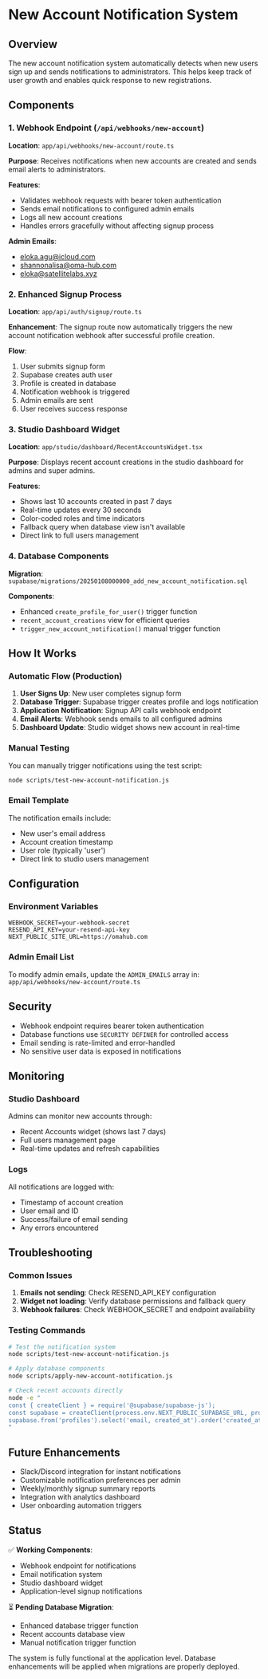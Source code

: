 # New Account Notification System

## Overview

The new account notification system automatically detects when new users sign up and sends notifications to administrators. This helps keep track of user growth and enables quick response to new registrations.

## Components

### 1. Webhook Endpoint (`/api/webhooks/new-account`)

**Location**: `app/api/webhooks/new-account/route.ts`

**Purpose**: Receives notifications when new accounts are created and sends email alerts to administrators.

**Features**:

- Validates webhook requests with bearer token authentication
- Sends email notifications to configured admin emails
- Logs all new account creations
- Handles errors gracefully without affecting signup process

**Admin Emails**:

- eloka.agu@icloud.com
- shannonalisa@oma-hub.com
- eloka@satellitelabs.xyz

### 2. Enhanced Signup Process

**Location**: `app/api/auth/signup/route.ts`

**Enhancement**: The signup route now automatically triggers the new account notification webhook after successful profile creation.

**Flow**:

1. User submits signup form
2. Supabase creates auth user
3. Profile is created in database
4. Notification webhook is triggered
5. Admin emails are sent
6. User receives success response

### 3. Studio Dashboard Widget

**Location**: `app/studio/dashboard/RecentAccountsWidget.tsx`

**Purpose**: Displays recent account creations in the studio dashboard for admins and super admins.

**Features**:

- Shows last 10 accounts created in past 7 days
- Real-time updates every 30 seconds
- Color-coded roles and time indicators
- Fallback query when database view isn't available
- Direct link to full users management

### 4. Database Components

**Migration**: `supabase/migrations/20250108000000_add_new_account_notification.sql`

**Components**:

- Enhanced `create_profile_for_user()` trigger function
- `recent_account_creations` view for efficient queries
- `trigger_new_account_notification()` manual trigger function

## How It Works

### Automatic Flow (Production)

1. **User Signs Up**: New user completes signup form
2. **Database Trigger**: Supabase trigger creates profile and logs notification
3. **Application Notification**: Signup API calls webhook endpoint
4. **Email Alerts**: Webhook sends emails to all configured admins
5. **Dashboard Update**: Studio widget shows new account in real-time

### Manual Testing

You can manually trigger notifications using the test script:

```bash
node scripts/test-new-account-notification.js
```

### Email Template

The notification emails include:

- New user's email address
- Account creation timestamp
- User role (typically 'user')
- Direct link to studio users management

## Configuration

### Environment Variables

```env
WEBHOOK_SECRET=your-webhook-secret
RESEND_API_KEY=your-resend-api-key
NEXT_PUBLIC_SITE_URL=https://omahub.com
```

### Admin Email List

To modify admin emails, update the `ADMIN_EMAILS` array in:
`app/api/webhooks/new-account/route.ts`

## Security

- Webhook endpoint requires bearer token authentication
- Database functions use `SECURITY DEFINER` for controlled access
- Email sending is rate-limited and error-handled
- No sensitive user data is exposed in notifications

## Monitoring

### Studio Dashboard

Admins can monitor new accounts through:

- Recent Accounts widget (shows last 7 days)
- Full users management page
- Real-time updates and refresh capabilities

### Logs

All notifications are logged with:

- Timestamp of account creation
- User email and ID
- Success/failure of email sending
- Any errors encountered

## Troubleshooting

### Common Issues

1. **Emails not sending**: Check RESEND_API_KEY configuration
2. **Widget not loading**: Verify database permissions and fallback query
3. **Webhook failures**: Check WEBHOOK_SECRET and endpoint availability

### Testing Commands

```bash
# Test the notification system
node scripts/test-new-account-notification.js

# Apply database components
node scripts/apply-new-account-notification.js

# Check recent accounts directly
node -e "
const { createClient } = require('@supabase/supabase-js');
const supabase = createClient(process.env.NEXT_PUBLIC_SUPABASE_URL, process.env.SUPABASE_SERVICE_ROLE_KEY);
supabase.from('profiles').select('email, created_at').order('created_at', {ascending: false}).limit(5).then(console.log);
"
```

## Future Enhancements

- Slack/Discord integration for instant notifications
- Customizable notification preferences per admin
- Weekly/monthly signup summary reports
- Integration with analytics dashboard
- User onboarding automation triggers

## Status

✅ **Working Components**:

- Webhook endpoint for notifications
- Email notification system
- Studio dashboard widget
- Application-level signup notifications

⏳ **Pending Database Migration**:

- Enhanced database trigger function
- Recent accounts database view
- Manual notification trigger function

The system is fully functional at the application level. Database enhancements will be applied when migrations are properly deployed.
